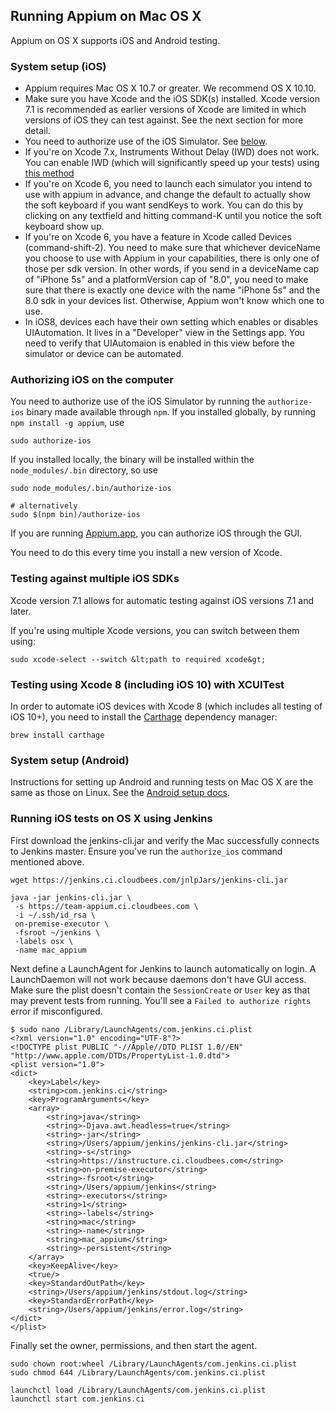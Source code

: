 ## Running Appium on Mac OS X

Appium on OS X supports iOS and Android testing.

### System setup (iOS)

* Appium requires Mac OS X 10.7 or greater. We recommend OS X 10.10.
* Make sure you have Xcode and the iOS SDK(s) installed. Xcode version 7.1 is
  recommended as earlier versions of Xcode are limited in which versions of iOS
  they can test against. See the next section for more detail.
* You need to authorize use of the iOS Simulator. See [below](#authorizing-ios-on-the-computer).
* If you're on Xcode 7.x, Instruments Without Delay (IWD) does not work. You can
  enable IWD (which will significantly speed up your tests) using
  [this method](/docs/en/advanced-concepts/iwd_xcode7.md)
* If you're on Xcode 6, you need to launch each simulator you intend to use
  with appium in advance, and change the default to actually show the soft
  keyboard if you want sendKeys to work. You can do this by clicking on any
  textfield and hitting command-K until you notice the soft keyboard show up.
* If you're on Xcode 6, you have a feature in Xcode called Devices
  (command-shift-2). You need to make sure that whichever deviceName you choose
  to use with Appium in your capabilities, there is only one of those per sdk
  version. In other words, if you send in a deviceName cap of "iPhone 5s" and
  a platformVersion cap of "8.0", you need to make sure that there is exactly
  one device with the name "iPhone 5s" and the 8.0 sdk in your devices list.
  Otherwise, Appium won't know which one to use.
* In iOS8, devices each have their own setting which enables or disables
  UIAutomation. It lives in a "Developer" view in the Settings app. You need to
  verify that UIAutomaion is enabled in this view before the simulator or
  device can be automated.

### Authorizing iOS on the computer

You need to authorize use of the iOS Simulator by running the `authorize-ios`
binary made available through `npm`. If you installed globally, by running
`npm install -g appium`, use

```
sudo authorize-ios
```

If you installed locally, the binary will be installed within the `node_modules/.bin`
directory, so use

```
sudo node_modules/.bin/authorize-ios

# alternatively
sudo $(npm bin)/authorize-ios
```

If you are running [Appium.app](https://github.com/appium/appium-dot-app), you can
authorize iOS through the GUI.

You need to do this every time you install a new version of Xcode.

### Testing against multiple iOS SDKs

Xcode version 7.1 allows for automatic testing against iOS versions 7.1 and later.

If you're using multiple Xcode versions, you can switch between them using:

    sudo xcode-select --switch &lt;path to required xcode&gt;

### Testing using Xcode 8 (including iOS 10) with XCUITest

In order to automate iOS devices with Xcode 8 (which includes all testing of iOS 10+),
you need to install the [Carthage](https://github.com/Carthage/Carthage) dependency
manager:

```
brew install carthage
```




### System setup (Android)

Instructions for setting up Android and running tests on Mac OS X are the same as
those on Linux. See the [Android setup docs](/docs/en/appium-setup/android-setup.md).

### Running iOS tests on OS X using Jenkins

First download the jenkins-cli.jar and verify the Mac successfully connects to Jenkins master. Ensure you've run the `authorize_ios` command mentioned above.

`wget https://jenkins.ci.cloudbees.com/jnlpJars/jenkins-cli.jar`

```
java -jar jenkins-cli.jar \
 -s https://team-appium.ci.cloudbees.com \
 -i ~/.ssh/id_rsa \
 on-premise-executor \
 -fsroot ~/jenkins \
 -labels osx \
 -name mac_appium
 ```

Next define a LaunchAgent for Jenkins to launch automatically on login. A LaunchDaemon will not work because daemons don't have GUI access. Make sure the plist doesn't contain the `SessionCreate` or `User` key as that may prevent tests from running. You'll see a `Failed to authorize rights` error if misconfigured.

```
$ sudo nano /Library/LaunchAgents/com.jenkins.ci.plist
<?xml version="1.0" encoding="UTF-8"?>
<!DOCTYPE plist PUBLIC "-//Apple//DTD PLIST 1.0//EN" "http://www.apple.com/DTDs/PropertyList-1.0.dtd">
<plist version="1.0">
<dict>
    <key>Label</key>
    <string>com.jenkins.ci</string>
    <key>ProgramArguments</key>
    <array>
        <string>java</string>
        <string>-Djava.awt.headless=true</string>
        <string>-jar</string>
        <string>/Users/appium/jenkins/jenkins-cli.jar</string>
        <string>-s</string>
        <string>https://instructure.ci.cloudbees.com</string>
        <string>on-premise-executor</string>
        <string>-fsroot</string>
        <string>/Users/appium/jenkins</string>
        <string>-executors</string>
        <string>1</string>
        <string>-labels</string>
        <string>mac</string>
        <string>-name</string>
        <string>mac_appium</string>
        <string>-persistent</string>
    </array>
    <key>KeepAlive</key>
    <true/>
    <key>StandardOutPath</key>
    <string>/Users/appium/jenkins/stdout.log</string>
    <key>StandardErrorPath</key>
    <string>/Users/appium/jenkins/error.log</string>
</dict>
</plist>
```

Finally set the owner, permissions, and then start the agent.

```
sudo chown root:wheel /Library/LaunchAgents/com.jenkins.ci.plist
sudo chmod 644 /Library/LaunchAgents/com.jenkins.ci.plist

launchctl load /Library/LaunchAgents/com.jenkins.ci.plist
launchctl start com.jenkins.ci
```
